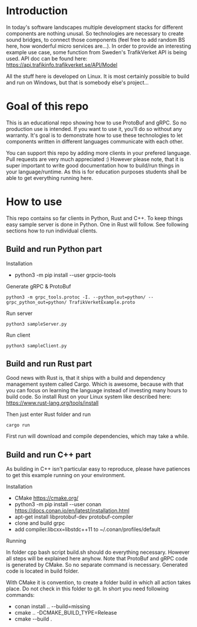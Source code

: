 # Introduction
In today's software landscapes multiple development stacks for different components are nothing unusal. So technologies are necessary to create sound bridges, to connect those components (feel free to add random BS here, how wonderful micro services are...).
In order to provide an interesting example use case, some function from Sweden's TrafikVerket API is being used. API doc can be found here: https://api.trafikinfo.trafikverket.se/API/Model

All the stuff here is developed on Linux. It is most certainly possible to build and run on Windows, but that is somebody else's project...

# Goal of this repo
This is an educational repo showing how to use ProtoBuf and gRPC. So no production use is intended. If you want to use it, you'll do so without any warranty. It's goal is to demonstrate how to use these technologies to let components written in different languages communicate with each other.

You can support this repo by adding more clients in your prefered language. Pull requests are very much appreciated :) However please note, that it is super important to write good documentation how to build/run things in your language/runtime. As this is for education purposes students shall be able to get everything running here. 

# How to use
This repo contains so far clients in Python, Rust and C++. To keep things easy sample server is done in Python. One in Rust will follow. See following sections how to run individual clients.

## Build and run Python part

Installation
* python3 -m pip install --user grpcio-tools

Generate gRPC & ProtoBuf

    python3 -m grpc_tools.protoc -I. --python_out=python/ --grpc_python_out=python/ TrafikVerketExample.proto

Run server

    python3 sampleServer.py

Run client

    python3 sampleClient.py 
    
## Build and run Rust part
Good news with Rust is, that it ships with a build and dependency management system called Cargo. Which is awesome, because with that you can focus on learning the language instead of investing many hours to build code. So install Rust on your Linux system like described here: https://www.rust-lang.org/tools/install

Then just enter Rust folder and run

    cargo run

First run will download and compile dependencies, which may take a while. 


## Build and run C++ part
As building in C++ isn't particular easy to reproduce, please have patiences to get this example running on your environment.

Installation
* CMake https://cmake.org/
* python3 -m pip install --user conan https://docs.conan.io/en/latest/installation.html
* apt-get install libprotobuf-dev protobuf-compiler
* clone and build grpc 
* add compiler.libcxx=libstdc++11 to ~/.conan/profiles/default

Running

In folder cpp bash script build.sh should do everything necessary. However all steps will be explained here anyhow. Note that ProtoBuf and gRPC code is generated by CMake. So no separate command is necessary. Generated code is located in build folder.

With CMake it is convention, to create a folder build in which all action takes place. Do not check in this folder to git. In short you need following commands:
* conan install .. --build=missing
* cmake .. -DCMAKE_BUILD_TYPE=Release
* cmake --build .